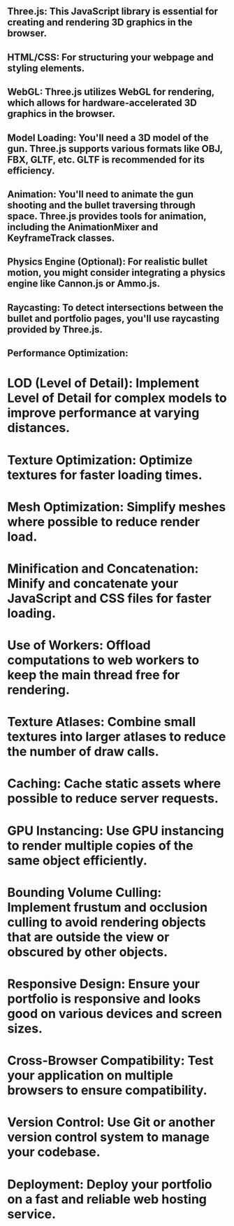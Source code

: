 ## Three.js: This JavaScript library is essential for creating and rendering 3D graphics in the browser.
## HTML/CSS: For structuring your webpage and styling elements.
## WebGL: Three.js utilizes WebGL for rendering, which allows for hardware-accelerated 3D graphics in the browser.
## Model Loading: You'll need a 3D model of the gun. Three.js supports various formats like OBJ, FBX, GLTF, etc. GLTF is recommended for its efficiency.
## Animation: You'll need to animate the gun shooting and the bullet traversing through space. Three.js provides tools for animation, including the AnimationMixer and KeyframeTrack classes.
## Physics Engine (Optional): For realistic bullet motion, you might consider integrating a physics engine like Cannon.js or Ammo.js.
## Raycasting: To detect intersections between the bullet and portfolio pages, you'll use raycasting provided by Three.js.
## Performance Optimization:
# LOD (Level of Detail): Implement Level of Detail for complex models to improve performance at varying distances.
# Texture Optimization: Optimize textures for faster loading times.
# Mesh Optimization: Simplify meshes where possible to reduce render load.
# Minification and Concatenation: Minify and concatenate your JavaScript and CSS files for faster loading.
# Use of Workers: Offload computations to web workers to keep the main thread free for rendering.
# Texture Atlases: Combine small textures into larger atlases to reduce the number of draw calls.
# Caching: Cache static assets where possible to reduce server requests.
# GPU Instancing: Use GPU instancing to render multiple copies of the same object efficiently.
# Bounding Volume Culling: Implement frustum and occlusion culling to avoid rendering objects that are outside the view or obscured by other objects.
# Responsive Design: Ensure your portfolio is responsive and looks good on various devices and screen sizes.
# Cross-Browser Compatibility: Test your application on multiple browsers to ensure compatibility.
# Version Control: Use Git or another version control system to manage your codebase.
# Deployment: Deploy your portfolio on a fast and reliable web hosting service.